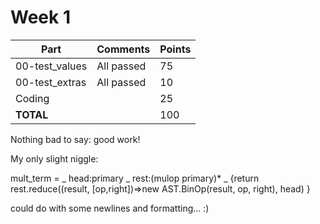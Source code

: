# Week 1

| Part           | Comments    | Points |
|----------------|-------------|--------|
| 00-test_values | All passed  |     75 |
| 00-test_extras | All passed  |     10 |
| Coding         |             |     25 |
| **TOTAL**      |             |    100 |

Nothing bad to say: good work!

My only slight niggle:

mult_term
	= _ head:primary _ rest:(mulop primary)* _
    {return rest.reduce((result, [op,right])=>new AST.BinOp(result, op, right), head)
      }

could do with some newlines and formatting... :)